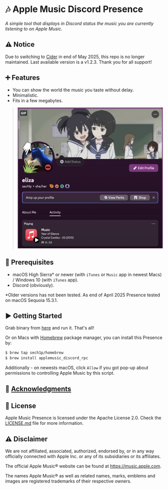 # 🎶 Apple Music Discord Presence

*A simple tool that displays in Discord status the music you are currently listening to on Apple Music.*

## ⚠️ Notice 

Due to switching to [Cider](https://cider.sh) in end of May 2025, this repo is no longer maintained. Last available version is a v1.2.3. Thank you for all support!

## ➕ Features

* You can show the world the music you taste without delay.
* Minimalistic.
* Fits in a few megabytes.

> ![A screenshot of my Activity showing this Presence in action](./assets/screen.png)

## 💾 Prerequisites

* macOS High Sierra* or newer (with `iTunes` or `Music` app in newest Macs) / Windows 10 (with `iTunes` app).
* Discord (obviously).

*Older versions has not been tested. As end of April 2025 Presence tested on macOS Sequoia 15.3.1. 

## ▶️ Getting Started

Grab binary from [here](https://github.com/sech1p/AppleMusic_Discord_RPC/releases) and run it. That's all!

Or on Macs with [Homebrew](https://brew.sh) package manager, you can install this Presence by:

```sh
$ brew tap sech1p/homebrew
$ brew install applemusic_discord_rpc
```

Additionally - on newests macOS, click `Allow` if you got pop-up about permissions to controlling Apple Music by this script.

## 💖 [Acknowledgments](ACKNOWLEDGMENTS.md)

## 📝 License

Apple Music Presence is licensed under the Apache License 2.0. Check the [LICENSE.md](LICENSE.md) file for more information.

## ⚠️ Disclaimer

We are not affiliated, associated, authorized, endorsed by, or in any way officially connected with Apple Inc. or any of its subsidiaries or its affiliates.

The official Apple Music® website can be found at https://music.apple.com.

The names Apple Music® as well as related names, marks, emblems and images are registered trademarks of their respective owners.
